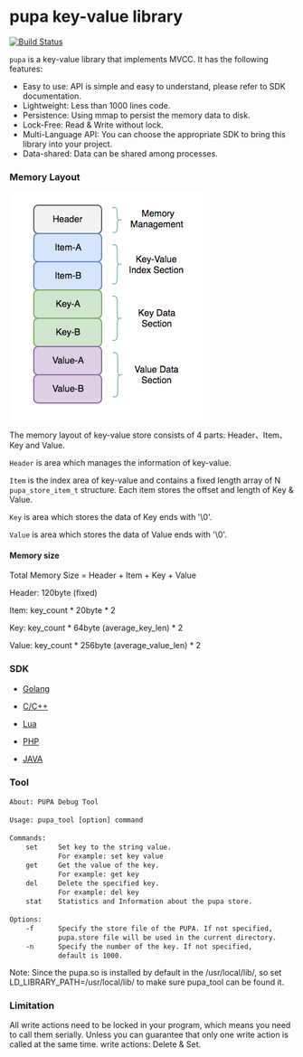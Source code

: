 # pupa key-value library

[![Build Status](https://travis-ci.org/agile6v/pupa.svg?branch=master)](https://travis-ci.org/agile6v/pupa)

`pupa` is a key-value library that implements MVCC. It has the following features:

* Easy to use: API is simple and easy to understand, please refer to SDK documentation.
* Lightweight: Less than 1000 lines code.
* Persistence: Using mmap to persist the memory data to disk.
* Lock-Free: Read & Write without lock.
* Multi-Language API: You can choose the appropriate SDK to bring this library into your project.
* Data-shared: Data can be shared among processes.


### Memory Layout
![mem_layout][mem_layout]

The memory layout of key-value store consists of 4 parts: Header、Item、Key and Value.

`Header` is area which manages the information of key-value.

`Item` is the index area of key-value and contains a fixed length array of N `pupa_store_item_t` structure. Each item stores the offset and length of Key & Value.

`Key` is area which stores the data of Key ends with '\0'.

`Value` is area which stores the data of Value ends with '\0'.

#### Memory size

Total Memory Size = Header + Item + Key + Value

Header: 120byte (fixed)

Item: key_count * 20byte * 2

Key: key_count * 64byte (average_key_len) * 2

Value: key_count * 256byte (average_value_len) * 2

### SDK

* [Golang](https://github.com/agile6v/pupa/tree/master/sdk/go)

* [C/C++](https://github.com/agile6v/pupa/tree/master/src)

* [Lua](https://github.com/agile6v/pupa/tree/master/sdk/lua)

* [PHP](https://github.com/agile6v/pupa/tree/master/sdk/php)

* [JAVA](https://github.com/agile6v/pupa/tree/master/sdk/java)


### Tool

```shell
About: PUPA Debug Tool

Usage: pupa_tool [option] command

Commands:
    set     Set key to the string value.
            For example: set key value
    get     Get the value of the key.
            For example: get key
    del     Delete the specified key.
            For example: del key
    stat    Statistics and Information about the pupa store.

Options:
    -f      Specify the store file of the PUPA. If not specified,
            pupa.store file will be used in the current directory.
    -n      Specify the number of the key. If not specified,
            default is 1000.
```
Note: Since the pupa.so is installed by default in the /usr/local/lib/, so set LD_LIBRARY_PATH=/usr/local/lib/ to make sure pupa_tool can be found it.


[mem_layout]: https://github.com/agile6v/pupa/blob/master/src/mem_layout.png

### Limitation
All write actions need to be locked in your program, which means you need to call them serially. Unless you can guarantee that only one write action is called at the same time. write actions: Delete & Set.
